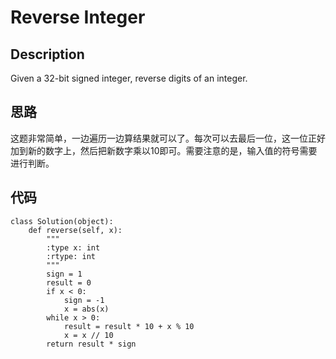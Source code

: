 # Reverse Integer

## Description

Given a 32-bit signed integer, reverse digits of an integer.

## 思路

这题非常简单，一边遍历一边算结果就可以了。每次可以去最后一位，这一位正好加到新的数字上，然后把新数字乘以10即可。需要注意的是，输入值的符号需要进行判断。

## 代码

```
class Solution(object):
    def reverse(self, x):
        """
        :type x: int
        :rtype: int
        """
        sign = 1
        result = 0
        if x < 0:
            sign = -1
            x = abs(x)
        while x > 0:
            result = result * 10 + x % 10
            x = x // 10
        return result * sign
```